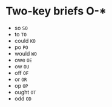 # Two-key briefs O-*

* so `SO`
* to `TO`
* could `KO`
* po `PO`
* would `WO`
* owe `OE`
* ow `OU`
* off `OF`
* or `OR`
* op `OP`
* ought `OT`
* odd `OD`

